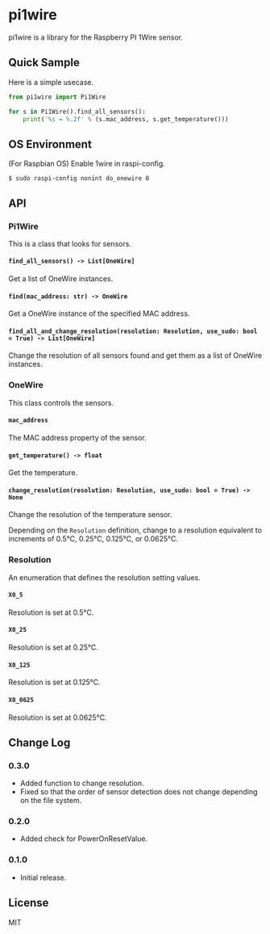 pi1wire
=====

pi1wire is a library for the Raspberry PI 1Wire sensor.

## Quick Sample

Here is a simple usecase.

```python
from pi1wire import Pi1Wire

for s in Pi1Wire().find_all_sensors():
    print('%s = %.2f' % (s.mac_address, s.get_temperature()))
```

## OS Environment

(For Raspbian OS) Enable 1wire in raspi-config.

```
$ sudo raspi-config nonint do_onewire 0
```

## API

### Pi1Wire

This is a class that looks for sensors.

#### `find_all_sensors() -> List[OneWire]`

Get a list of OneWire instances.

#### `find(mac_address: str) -> OneWire`

Get a OneWire instance of the specified MAC address.

#### `find_all_and_change_resolution(resolution: Resolution, use_sudo: bool = True) -> List[OneWire]`

Change the resolution of all sensors found and get them as a list of OneWire instances.

### OneWire

This class controls the sensors.

#### `mac_address`

The MAC address property of the sensor.

#### `get_temperature() -> float`

Get the temperature.

#### `change_resolution(resolution: Resolution, use_sudo: bool = True) -> None`

Change the resolution of the temperature sensor.

Depending on the `Resolution` definition, change to a resolution equivalent to increments of 0.5°C, 0.25°C, 0.125°C, or 0.0625°C.

### Resolution

An enumeration that defines the resolution setting values.

#### `X0_5`

Resolution is set at 0.5°C.

#### `X0_25`

Resolution is set at 0.25°C.

#### `X0_125`

Resolution is set at 0.125°C.

#### `X0_0625`

Resolution is set at 0.0625°C.

## Change Log

### 0.3.0

- Added function to change resolution.
- Fixed so that the order of sensor detection does not change depending on the file system.

### 0.2.0

- Added check for PowerOnResetValue.

### 0.1.0

- Initial release.

## License

MIT
